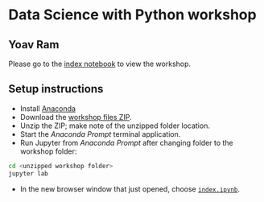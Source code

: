 # Data Science with Python workshop
## Yoav Ram

Please go to the [index notebook](index.ipynb) to view the workshop.

## Setup instructions

- Install [Anaconda](http://anaconda.com/download/)
- Download the [workshop files ZIP](https://github.com/yoavram/DataSciPy/archive/refs/heads/master.zip).
- Unzip the ZIP; make note of the unzipped folder location.
- Start the *Anaconda Prompt* terminal application.
- Run Jupyter from *Anaconda Prompt* after changing folder to the workshop folder:
```sh
cd <unzipped workshop folder>
jupyter lab
```
- In the new browser window that just opened, choose [`index.ipynb`](index.ipynb).
